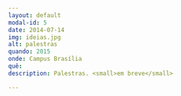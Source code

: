 ```yaml
---
layout: default
modal-id: 5
date: 2014-07-14
img: ideias.jpg
alt: palestras
quando: 2015
onde: Campus Brasília
quê: 
description: Palestras. <small>em breve</small>

---
```

